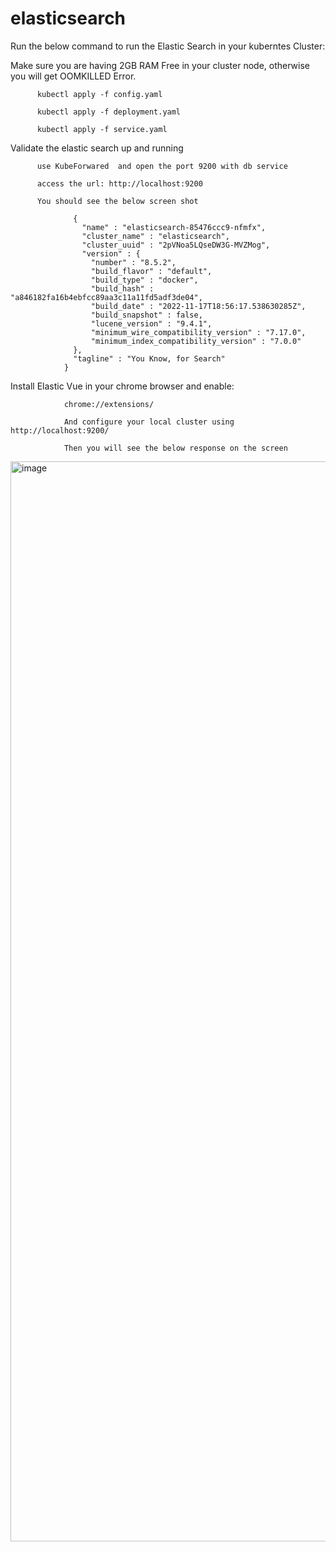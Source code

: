 # elasticsearch


Run the below command to run the Elastic Search in your kuberntes Cluster:

Make sure you are having 2GB RAM Free in your cluster node, otherwise you will get OOMKILLED Error.

          kubectl apply -f config.yaml
          
          kubectl apply -f deployment.yaml
          
          kubectl apply -f service.yaml
          
          
Validate the elastic search up and running

          use KubeForwared  and open the port 9200 with db service
          
          access the url: http://localhost:9200
          
          You should see the below screen shot
          
                  {
                    "name" : "elasticsearch-85476ccc9-nfmfx",
                    "cluster_name" : "elasticsearch",
                    "cluster_uuid" : "2pVNoa5LQseDW3G-MVZMog",
                    "version" : {
                      "number" : "8.5.2",
                      "build_flavor" : "default",
                      "build_type" : "docker",
                      "build_hash" : "a846182fa16b4ebfcc89aa3c11a11fd5adf3de04",
                      "build_date" : "2022-11-17T18:56:17.538630285Z",
                      "build_snapshot" : false,
                      "lucene_version" : "9.4.1",
                      "minimum_wire_compatibility_version" : "7.17.0",
                      "minimum_index_compatibility_version" : "7.0.0"
                  },
                  "tagline" : "You Know, for Search"
                }


Install Elastic Vue in your chrome browser and enable: 

                chrome://extensions/
                
                And configure your local cluster using http://localhost:9200/
                
                Then you will see the below response on the screen

<img width="1728" alt="image" src="https://user-images.githubusercontent.com/109475849/215254979-ffaf4d4c-ba84-4781-aa6b-d358649f26f6.png">

